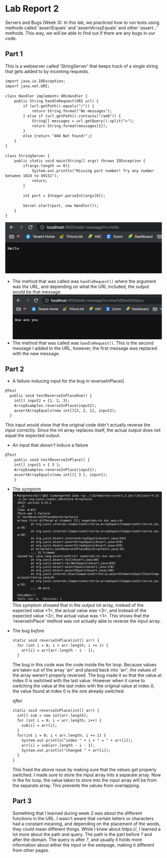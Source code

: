 # Lab Report 2
Servers and Bugs (Week 3): In this lab, we practiced how to run tests using methods called 'assertEquals' and 'assertArrayEquals' and other 'assert...' methods. This way, we will be able to find out if there are any bugs in our code.

## Part 1
This is a webserver called 'StringServer' that keeps track of a single string that gets added to by incoming requests.
```
import java.io.IOException;
import java.net.URI;

class Handler implements URLHandler {
    public String handleRequest(URI url) {
        if (url.getPath().equals("/")) {
            return String.format("No messages");
        } else if (url.getPath().contains("/add")) {
            String[] messages = url.getQuery().split("=");
            return String.format(messages[1]);
        }
        else {return "404 Not Found!";}
    }
}

class StringServer {
    public static void main(String[] args) throws IOException {
        if(args.length == 0){
            System.out.println("Missing port number! Try any number between 1024 to 49151");
            return;
        }

        int port = Integer.parseInt(args[0]);

        Server.start(port, new Handler());
    }
}
```
![Image](Hello.png)
* The method that was called was `handleRequest()` where the argument was the URL, and depending on what the URL included, the output would be that message.
![Image](HowAreYou.png)
* The method that was called was `handleRequest()`. This is the second message I added to the URL, however, the first message was replaced with the new message.

## Part 2
* A failure-inducing input for the bug in reverseInPlace()
```
@Test
  public void testReverseInPlaceOne() {
    int[] input2 = {1, 2, 3};
    ArrayExamples.reverseInPlace(input2);
    assertArrayEquals(new int[]{3, 2, 1}, input2);
  }
```
This input would show that the original code didn't actually reverse the input correctly. Since the int array replaces itself, the actual output does not equal the expected output.

* An input that *doesn't* induce a failure
```
@Test 
	public void testReverseInPlace() {
    int[] input1 = { 3 };
    ArrayExamples.reverseInPlace(input1);
    assertArrayEquals(new int[]{ 3 }, input1);
	}
```

* The symptom
![Image](Symptom.png)
This symptom showed that in the output int array, instead of the expected value <1>, the actual value was <3>, and instead of the expected value <3>, the actual value was <1>. This shows that the 'reverseInPlace' method was not actually able to reverse the input array.

* The bug
  *before*
  ```
  static void reverseInPlace(int[] arr) {
    for (int i = 0; i < arr.length; i += 1) {
      arr[i] = arr[arr.length - i - 1];
    }
  ```
  The bug in this code was the code inside the for loop. Because values are taken out of the array 'arr' and placed back into 'arr', the values of the array weren't properly reversed. The bug made it so that the value at index 0 is switched with the last value. However when it came to switching the value at the last index with the original value at index 0, the value found at index 0 is the one already switched.
  
  *after*
  ```
  static void reverseInPlace(int[] arr) {  
    int[] sub = new int[arr.length];
    for (int i = 0; i < arr.length; i++) {
      sub[i] = arr[i];
    }
    for(int i = 0; i < arr.length; i += 1) {
      System.out.println("index " + i + " = " + arr[i]);
      arr[i] = sub[arr.length - i - 1];
      System.out.println("changed " + arr[i]);
    }
  }
  ```
  This fixed the above issue by making sure that the values get properly switched. I made sure to store the input array into a separate array. Now in the for loop, the value taken to store into the input array will be from the separate array. This prevents the values from overlapping.
  
  ## Part 3
  Something that I learned during week 2 was about the different functions in the URL. I wasn't aware that certain letters or characters had a constant meaning, and depending on the placement of the words, they could mean different things. While I knew about *https://*, I learned a lot more about the path and query. The path is the part before *?* and after the domain. The query is after *?*, and usually it holds more information about either the input or the webpage, making it different from other pages.

